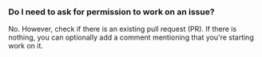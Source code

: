 ### Do I need to ask for permission to work on an issue?

No. However, check if there is an existing pull request (PR). If there is nothing, you can optionally add a comment mentioning that you're starting work on it.